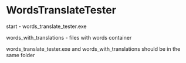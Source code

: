 # WordsTranslateTester

start - words_translate_tester.exe

words_with_translations - files with words container

words_translate_tester.exe and words_with_translations should be in the same folder